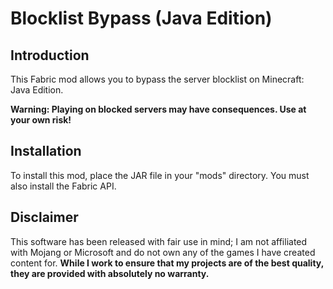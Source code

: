 # Blocklist Bypass (Java Edition)

## Introduction

This Fabric mod allows you to bypass the server blocklist on Minecraft: Java Edition.

**Warning: Playing on blocked servers may have consequences. Use at your own risk!**

## Installation

To install this mod, place the JAR file in your "mods" directory. You must also install the Fabric API.

## Disclaimer

This software has been released with fair use in mind; I am not affiliated with Mojang or Microsoft and do not own any of the games I have created content for. **While I work to ensure that my projects are of the best quality, they are provided with absolutely no warranty.**

